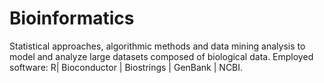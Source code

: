 # Bioinformatics
Statistical approaches, algorithmic methods and data mining analysis to model and analyze large datasets composed of biological data. Employed software: R| Bioconductor | Biostrings | GenBank | NCBI. 
